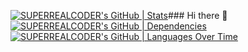 [![SUPERREALCODER's GitHub | Stats](https://stats.quine.sh/SUPERREALCODER/github?theme=dark)](https://quine.sh?utm_source=widgets&utm_campaign=SUPERREALCODER)### Hi there 👋
[![SUPERREALCODER's GitHub | Dependencies](https://stats.quine.sh/SUPERREALCODER/dependencies?theme=dark)](https://quine.sh?utm_source=widgets&utm_campaign=SUPERREALCODER)
[![SUPERREALCODER's GitHub | Languages Over Time](https://stats.quine.sh/SUPERREALCODER/languages-over-time?theme=dark)](https://quine.sh?utm_source=widgets&utm_campaign=SUPERREALCODER)

<!--
**SUPERREALCODER/SUPERREALCODER** is a ✨ _special_ ✨ repository because its `README.md` (this file) appears on your GitHub profile.

Here are some ideas to get you started:

- 🔭 I’m currently working on ...
- 🌱 I’m currently learning ...
- 👯 I’m looking to collaborate on ...
- 🤔 I’m looking for help with ...
- 💬 Ask me about ...
- 📫 How to reach me: ...
- 😄 Pronouns: ...
- ⚡ Fun fact: ...
-->
